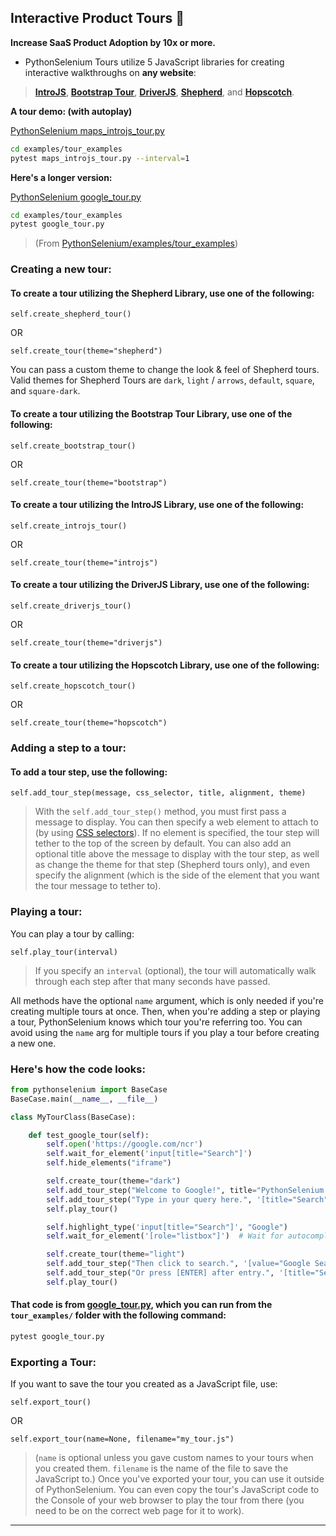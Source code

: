 <!-- PythonSelenium Docs -->

## Interactive Product Tours 🚎

<p><b>Increase SaaS Product Adoption by 10x or more.</b></p>

* PythonSelenium Tours utilize 5 JavaScript libraries for creating interactive walkthroughs on **any website**:

> **[IntroJS](https://introjs.com/)**, **[Bootstrap Tour](http://bootstraptour.com/)**, **[DriverJS](https://kamranahmed.info/driver.js/)**, **[Shepherd](https://shepherdjs.dev/)**, and **[Hopscotch](https://linkedinattic.github.io/hopscotch/)**.

<b>A tour demo: (with autoplay)</b>

[PythonSelenium maps_introjs_tour.py](/examples/tour_examples/maps_introjs_tour.py)

```bash
cd examples/tour_examples
pytest maps_introjs_tour.py --interval=1
```

<b>Here's a longer version:</b>

[PythonSelenium google_tour.py](/examples/tour_examples/google_tour.py)

```bash
cd examples/tour_examples
pytest google_tour.py
```

> (From [PythonSelenium/examples/tour_examples](/examples/tour_examples))


### Creating a new tour:

#### To create a tour utilizing the Shepherd Library, use one of the following:

``self.create_shepherd_tour()``

OR

``self.create_tour(theme="shepherd")``

You can pass a custom theme to change the look & feel of Shepherd tours. Valid themes for Shepherd Tours are ``dark``, ``light`` / ``arrows``, ``default``, ``square``, and ``square-dark``.

#### To create a tour utilizing the Bootstrap Tour Library, use one of the following:

``self.create_bootstrap_tour()``

OR

``self.create_tour(theme="bootstrap")``

#### To create a tour utilizing the IntroJS Library, use one of the following:

``self.create_introjs_tour()``

OR

``self.create_tour(theme="introjs")``

#### To create a tour utilizing the DriverJS Library, use one of the following:

``self.create_driverjs_tour()``

OR

``self.create_tour(theme="driverjs")``

#### To create a tour utilizing the Hopscotch Library, use one of the following:

``self.create_hopscotch_tour()``

OR

``self.create_tour(theme="hopscotch")``

### Adding a step to a tour:

#### To add a tour step, use the following:

``self.add_tour_step(message, css_selector, title, alignment, theme)``

> With the ``self.add_tour_step()`` method, you must first pass a message to display. You can then specify a web element to attach to (by using [CSS selectors](https://www.w3schools.com/cssref/css_selectors.asp)). If no element is specified, the tour step will tether to the top of the screen by default. You can also add an optional title above the message to display with the tour step, as well as change the theme for that step (Shepherd tours only), and even specify the alignment (which is the side of the element that you want the tour message to tether to).


### Playing a tour:

You can play a tour by calling:

``self.play_tour(interval)``

> If you specify an ``interval`` (optional), the tour will automatically walk through each step after that many seconds have passed.


All methods have the optional ``name`` argument, which is only needed if you're creating multiple tours at once. Then, when you're adding a step or playing a tour, PythonSelenium knows which tour you're referring too. You can avoid using the ``name`` arg for multiple tours if you play a tour before creating a new one.

### Here's how the code looks:

```python
from pythonselenium import BaseCase
BaseCase.main(__name__, __file__)

class MyTourClass(BaseCase):

    def test_google_tour(self):
        self.open('https://google.com/ncr')
        self.wait_for_element('input[title="Search"]')
        self.hide_elements("iframe")

        self.create_tour(theme="dark")
        self.add_tour_step("Welcome to Google!", title="PythonSelenium Tours")
        self.add_tour_step("Type in your query here.", '[title="Search"]')
        self.play_tour()

        self.highlight_type('input[title="Search"]', "Google")
        self.wait_for_element('[role="listbox"]')  # Wait for autocomplete

        self.create_tour(theme="light")
        self.add_tour_step("Then click to search.", '[value="Google Search"]')
        self.add_tour_step("Or press [ENTER] after entry.", '[title="Search"]')
        self.play_tour()
```

#### That code is from [google_tour.py](/examples/tour_examples/google_tour.py), which you can run from the ``tour_examples/`` folder with the following command:

```bash
pytest google_tour.py
```

### Exporting a Tour:

If you want to save the tour you created as a JavaScript file, use:

``self.export_tour()``

OR

``self.export_tour(name=None, filename="my_tour.js")``

> (``name`` is optional unless you gave custom names to your tours when you created them. ``filename`` is the name of the file to save the JavaScript to.) Once you've exported your tour, you can use it outside of PythonSelenium. You can even copy the tour's JavaScript code to the Console of your web browser to play the tour from there (you need to be on the correct web page for it to work).

--------
